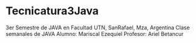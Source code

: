 # Tecnicatura3Java
3er Semestre de JAVA en Facultad UTN, SanRafael, Mza, Argentina
Clase semanales de JAVA 
Alumno: Mariscal Ezequiel
Profesor: Ariel Betancur
